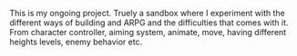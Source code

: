 This is my ongoing project. Truely a sandbox where I experiment with the different ways of building and ARPG and the difficulties that comes with it. From character controller, aiming system, animate, move, having different heights levels, enemy behavior etc.
